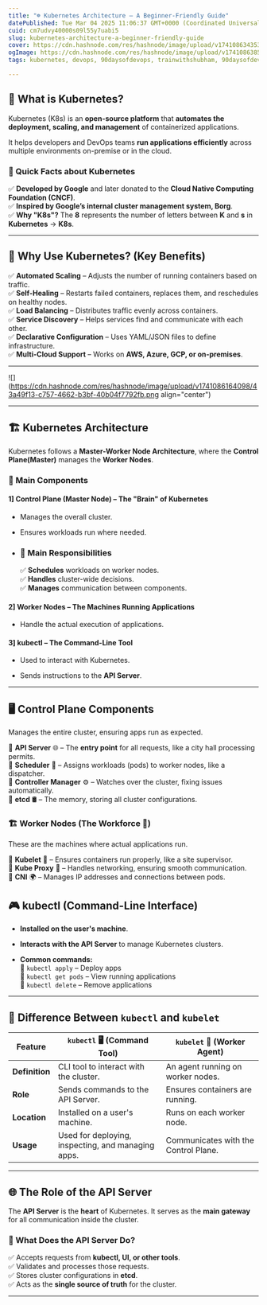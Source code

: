 ```yaml
---
title: "☸️ Kubernetes Architecture – A Beginner-Friendly Guide"
datePublished: Tue Mar 04 2025 11:06:37 GMT+0000 (Coordinated Universal Time)
cuid: cm7udvy40000s09l55y7uabi5
slug: kubernetes-architecture-a-beginner-friendly-guide
cover: https://cdn.hashnode.com/res/hashnode/image/upload/v1741086343532/6e0c2094-92be-4618-b0d2-7eb139ab5e96.jpeg
ogImage: https://cdn.hashnode.com/res/hashnode/image/upload/v1741086385072/2474fdd2-a3de-410d-8b97-dbff183d644c.jpeg
tags: kubernetes, devops, 90daysofdevops, trainwithshubham, 90daysofdevops-chanllenge, 90daysofdevopschallenge

---
```


## 📌 What is Kubernetes?

Kubernetes (K8s) is an **open-source platform** that **automates the deployment, scaling, and management** of containerized applications.

It helps developers and DevOps teams **run applications efficiently** across multiple environments on-premise or in the cloud.

### 🔹 Quick Facts about Kubernetes

✅ **Developed by Google** and later donated to the **Cloud Native Computing Foundation (CNCF)**.  
✅ **Inspired by Google’s internal cluster management system, Borg**.  
✅ **Why "K8s"?** The **8** represents the number of letters between **K** and **s** in **Kubernetes** → **K8s**.

---

## 🎯 Why Use Kubernetes? (Key Benefits)

✅ **Automated Scaling** – Adjusts the number of running containers based on traffic.  
✅ **Self-Healing** – Restarts failed containers, replaces them, and reschedules on healthy nodes.  
✅ **Load Balancing** – Distributes traffic evenly across containers.  
✅ **Service Discovery** – Helps services find and communicate with each other.  
✅ **Declarative Configuration** – Uses YAML/JSON files to define infrastructure.  
✅ **Multi-Cloud Support** – Works on **AWS, Azure, GCP, or on-premises**.

---

![](https://cdn.hashnode.com/res/hashnode/image/upload/v1741086164098/43a49f13-c757-4662-b3bf-40b04f7792fb.png align="center")

---

## 🏗 Kubernetes Architecture

Kubernetes follows a **Master-Worker Node Architecture**, where the **Control Plane(Master)** manages the **Worker Nodes**.

### 📌 Main Components

#### 1\] **Control Plane (Master Node)** – The "Brain" of Kubernetes

* Manages the overall cluster.
    
* Ensures workloads run where needed.
    
* ### 📌 Main Responsibilities
    
    ✅ **Schedules** workloads on worker nodes.  
    ✅ **Handles** cluster-wide decisions.  
    ✅ **Manages** communication between components.
    

#### 2\] **Worker Nodes** – The Machines Running Applications

* Handle the actual execution of applications.
    

#### 3\] **kubectl** – The Command-Line Tool

* Used to interact with Kubernetes.
    
* Sends instructions to the **API Server**.
    

---

## 🖥 Control Plane Components

Manages the entire cluster, ensuring apps run as expected.

🔹 **API Server** 🌐 – The **entry point** for all requests, like a city hall processing permits.  
🔹 **Scheduler** 📝 – Assigns workloads (pods) to worker nodes, like a dispatcher.  
🔹 **Controller Manager** ⚙️ – Watches over the cluster, fixing issues automatically.  
🔹 **etcd** 🛢 – The memory, storing all cluster configurations.

### 🏗 **Worker Nodes (The Workforce 💪)**

These are the machines where actual applications run.

🔹 **Kubelet** 🔹 – Ensures containers run properly, like a site supervisor.  
🔹 **Kube Proxy** 🔹 – Handles networking, ensuring smooth communication.  
🔹 **CNI** 🌍 – Manages IP addresses and connections between pods.

## 🎮 kubectl (Command-Line Interface)

* **Installed on the user's machine**.
    
* **Interacts with the API Server** to manage Kubernetes clusters.
    
* **Common commands:**  
    🔹 `kubectl apply` – Deploy apps  
    🔹 `kubectl get pods` – View running applications  
    🔹 `kubectl delete` – Remove applications
    

---

## 🔄 Difference Between `kubectl` and `kubelet`

| **Feature** | `kubectl` **🖥 (Command Tool)** | `kubelet` **🔗 (Worker Agent)** |
| --- | --- | --- |
| **Definition** | CLI tool to interact with the cluster. | An agent running on worker nodes. |
| **Role** | Sends commands to the API Server. | Ensures containers are running. |
| **Location** | Installed on a user's machine. | Runs on each worker node. |
| **Usage** | Used for deploying, inspecting, and managing apps. | Communicates with the Control Plane. |

---

## 🌐 The Role of the API Server

The **API Server** is the **heart** of Kubernetes. It serves as the **main gateway** for all communication inside the cluster.

### 📌 What Does the API Server Do?

✅ Accepts requests from **kubectl, UI, or other tools**.  
✅ Validates and processes those requests.  
✅ Stores cluster configurations in **etcd**.  
✅ Acts as the **single source of truth** for the cluster.

---